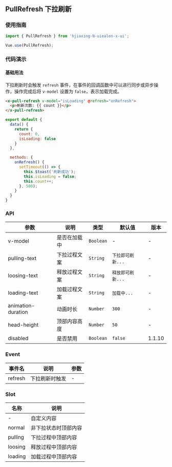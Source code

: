 ## PullRefresh 下拉刷新

### 使用指南
``` javascript
import { PullRefresh } from 'hjiaxing-N-uiealen-x-ui';

Vue.use(PullRefresh);
```

### 代码演示

#### 基础用法

下拉刷新时会触发 `refresh` 事件，在事件的回调函数中可以进行同步或异步操作，操作完成后将 `v-model` 设置为 `false`，表示加载完成。

```html
<x-pull-refresh v-model="isLoading" @refresh="onRefresh">
  <p>刷新次数: {{ count }}</p>
</x-pull-refresh>
```

```javascript
export default {
  data() {
    return {
      count: 0,
      isLoading: false
    }
  },

  methods: {
    onRefresh() {
      setTimeout(() => {
        this.$toast('刷新成功');
        this.isLoading = false;
        this.count++;
      }, 500);
    }
  }
}
```

### API

| 参数 | 说明 | 类型 | 默认值 | 版本 |
|------|------|------|------|------|
| v-model | 是否在加载中 | `Boolean` | - | - |
| pulling-text | 下拉过程文案 | `String` | `下拉即可刷新...` | - |
| loosing-text | 释放过程文案 | `String` | `释放即可刷新...` | - |
| loading-text | 加载过程文案 | `String` | `加载中...` | - |
| animation-duration | 动画时长 | `Number` | `300` | - |
| head-height | 顶部内容高度 | `Number` | `50` | - |
| disabled | 是否禁用 | `Boolean` | `false` | 1.1.10 |

### Event

| 事件名 | 说明 | 参数 |
|------|------|------|
| refresh | 下拉刷新时触发 | - |

### Slot

| 名称 | 说明 |
|------|------|
| - | 自定义内容 |
| normal | 非下拉状态时顶部内容 |
| pulling | 下拉过程中顶部内容 |
| loosing | 释放过程中顶部内容 |
| loading | 加载过程中顶部内容 |
